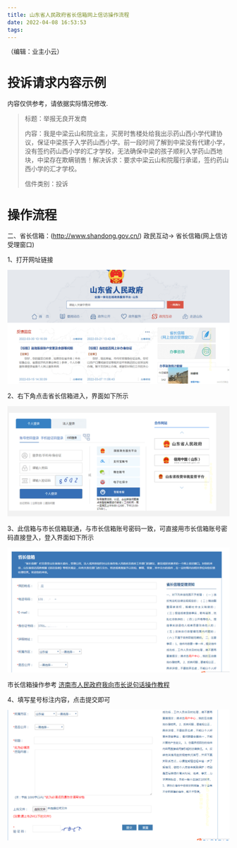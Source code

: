 ```yaml
---
title: 山东省人民政府省长信箱网上信访操作流程
date: 2022-04-08 16:53:53
tags:
---
```


（编辑：业主小云）

# 投诉请求内容示例
内容仅供参考，请依据实际情况修改.

> 标题：举报无良开发商
>
> 内容：我是中梁云山和院业主，买房时售楼处给我出示药山西小学代建协议，保证中梁孩子入学药山西小学。前一段时间了解到中梁没有代建小学，没有签约药山西小学的汇才学校，无法确保中梁的孩子顺利入学药山西地块，中梁存在欺瞒销售！解决诉求：要求中梁云山和院履行承诺，签约药山西小学的汇才学校。
>
> 信件类别：投诉


# 操作流程

二、省长信箱：(http://www.shandong.gov.cn/) 政民互动-> 省长信箱(网上信访受理窗口)

1、打开网址链接

![山东省人民政府网上信访流程](./山东省人民政府省长信箱网上信访操作流程/1山东省人民政府.png)
 
2、右下角点击省长信箱进入，界面如下所示

![山东省人民政府网上信访流程](./山东省人民政府省长信箱网上信访操作流程/2登录.png)
 
3、此信箱与市长信箱联通，与市长信箱账号密码一致，可直接用市长信箱账号密码直接登入，登入界面如下所示

![山东省人民政府网上信访流程](./山东省人民政府省长信箱网上信访操作流程/3省长信息用户信息.png)

市长信箱操作参考 [济南市人民政府我向市长说句话操作教程](济南市人民政府我向市长说句话操作教程.html)
 
4、填写星号标注内容，点击提交即可

![山东省人民政府网上信访流程](./山东省人民政府省长信箱网上信访操作流程/4填写投诉内容.png)
